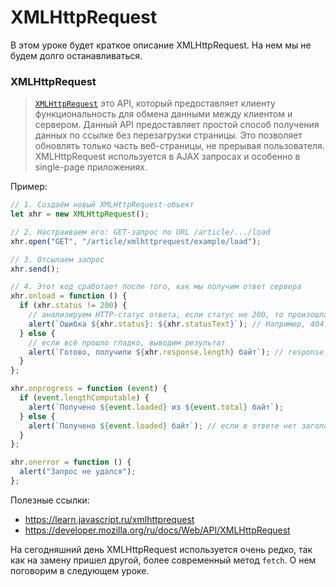# XMLHttpRequest

В этом уроке будет краткое описание XMLHttpRequest. На нем мы не будем долго останавливаться.

### XMLHttpRequest

> [`XMLHttpRequest`](https://developer.mozilla.org/ru/docs/Web/API/XMLHttpRequest) это API, который предоставляет клиенту функциональность для обмена данными между клиентом и сервером. Данный API предоставляет простой способ получения данных по ссылке без перезагрузки страницы. Это позволяет обновлять только часть веб-страницы, не прерывая пользователя. XMLHttpRequest используется в AJAX запросах и особенно в single-page приложениях.

Пример:

```jsx
// 1. Создаём новый XMLHttpRequest-объект
let xhr = new XMLHttpRequest();

// 2. Настраиваем его: GET-запрос по URL /article/.../load
xhr.open("GET", "/article/xmlhttprequest/example/load");

// 3. Отсылаем запрос
xhr.send();

// 4. Этот код сработает после того, как мы получим ответ сервера
xhr.onload = function () {
  if (xhr.status != 200) {
    // анализируем HTTP-статус ответа, если статус не 200, то произошла ошибка
    alert(`Ошибка ${xhr.status}: ${xhr.statusText}`); // Например, 404: Not Found
  } else {
    // если всё прошло гладко, выводим результат
    alert(`Готово, получили ${xhr.response.length} байт`); // response -- это ответ сервера
  }
};

xhr.onprogress = function (event) {
  if (event.lengthComputable) {
    alert(`Получено ${event.loaded} из ${event.total} байт`);
  } else {
    alert(`Получено ${event.loaded} байт`); // если в ответе нет заголовка Content-Length
  }
};

xhr.onerror = function () {
  alert("Запрос не удался");
};
```

Полезные ссылки:

- https://learn.javascript.ru/xmlhttprequest
- https://developer.mozilla.org/ru/docs/Web/API/XMLHttpRequest

На сегодняшний день XMLHttpRequest используется очень редко, так как на замену пришел другой, более современный метод `fetch`. О нем поговорим в следующем уроке.
